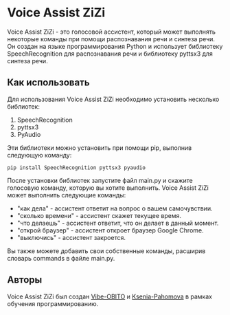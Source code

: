 # Voice Assist ZiZi

Voice Assist ZiZi - это голосовой ассистент, который может выполнять некоторые команды при помощи распознавания речи и синтеза речи. Он создан на языке программирования Python и использует библиотеку SpeechRecognition для распознавания речи и библиотеку pyttsx3 для синтеза речи.

## Как использовать

Для использования Voice Assist ZiZi необходимо установить несколько библиотек:

1. SpeechRecognition
2. pyttsx3
3. PyAudio

Эти библиотеки можно установить при помощи pip, выполнив следующую команду:

```
pip install SpeechRecognition pyttsx3 pyaudio
```

После установки библиотек запустите файл main.py и скажите голосовую команду, которую вы хотите выполнить. Voice Assist ZiZi может выполнить следующие команды:

- "как дела" - ассистент ответит на вопрос о вашем самочувствии.
- "сколько времени" - ассистент скажет текущее время.
- "что делаешь" - ассистент ответит, что он делает в данный момент.
- "открой браузер" - ассистент откроет браузер Google Chrome.
- "выключись" - ассистент закроется.

Вы также можете добавить свои собственные команды, расширив словарь commands в файле main.py.

## Авторы

Voice Assist ZiZi был создан [Vibe-OBITO](https://github.com/Vibe-OBITO) и [Ksenia-Pahomova](https://github.com/Ksenia-Pahomova) в рамках обучения программированию.
